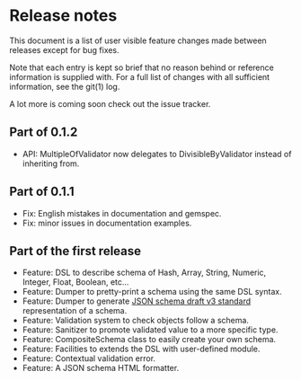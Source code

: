 # Release notes

This document is a list of user visible feature changes made between
releases except for bug fixes.

Note that each entry is kept so brief that no reason behind or
reference information is supplied with.  For a full list of changes
with all sufficient information, see the git(1) log.

A lot more is coming soon check out the issue tracker.

## Part of 0.1.2

* API: MultipleOfValidator now delegates to DivisibleByValidator instead of inheriting from.

## Part of 0.1.1

* Fix: English mistakes in documentation and gemspec.
* Fix: minor issues in documentation examples.

## Part of the first release

* Feature: DSL to describe schema of Hash, Array, String, Numeric, Integer, Float, Boolean, etc...
* Feature: Dumper to pretty-print a schema using the same DSL syntax.
* Feature: Dumper to generate [JSON schema draft v3 standard](http://tools.ietf.org/id/draft-zyp-json-schema-03.html) representation of a schema.
* Feature: Validation system to check objects follow a schema.
* Feature: Sanitizer to promote validated value to a more specific type.
* Feature: CompositeSchema class to easily create your own schema.
* Feature: Facilities to extends the DSL with user-defined module.
* Feature: Contextual validation error.
* Feature: A JSON schema HTML formatter.
